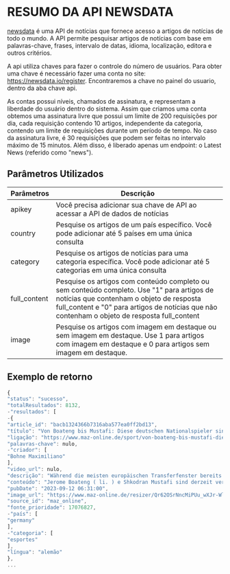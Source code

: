 # RESUMO DA API NEWSDATA

[newsdata](https://newsdata.io) é uma API de notícias que fornece acesso a artigos de notícias de todo o mundo. A API permite pesquisar artigos de notícias com base em palavras-chave, frases, intervalo de datas, idioma, localização, editora e outros critérios.

A api utiliza chaves para fazer o controle do número de usuários. Para obter uma chave é necessário fazer uma conta no site: <https://newsdata.io/register>. Encontraremos a chave no painel do usuario, dentro da aba chave api.

As contas possui níveis, chamados de assinatura, e representam a liberdade do usuário dentro do sistema. Assim que criamos uma conta obtemos uma assinatura livre que possui um limite de 200 requisições por dia, cada requisição contendo 10 artigos, independente da categoria, contendo um limite de requisições durante um período de tempo. No caso da assinatura livre, é 30 requisições que podem ser feitas no intervalo máximo de 15 minutos. Além disso, é liberado apenas um endpoint: o Latest News (referido como "news").

## Parâmetros Utilizados

Parâmetros   |  Descrição
------------ |  -------------------  
apikey       |  Você precisa adicionar sua chave de API ao acessar a API de dados de notícias
country      |  Pesquise os artigos de um país específico. Você pode adicionar até 5 países em uma única consulta
category     |  Pesquise os artigos de notícias para uma categoria específica. Você pode adicionar até 5 categorias em uma única consulta
full_content |  Pesquise os artigos com conteúdo completo ou sem conteúdo completo. Use "1" para artigos de notícias que contenham o objeto de resposta full_content e "0" para artigos de notícias que não contenham o objeto de resposta full_content
image        |  Pesquise os artigos com imagem em destaque ou sem imagem em destaque. Use 1 para artigos com imagem em destaque e 0 para artigos sem imagem em destaque.

## Exemplo de retorno

~~~js
{
"status": "sucesso",
"totalResultados": 8132,
-"resultados": [
-{
"article_id": "bacb1324366b7316aba577ea0ff2bd13",
"título": "Von Boateng bis Mustafi: Diese deutschen Nationalspieler sind vereinslos",
"ligação": "https://www.maz-online.de/sport/von-boateng-bis-mustafi-diese-deutschen-nationalspieler-sind-vereinslos-L6CG7E5P3REHBKJBRMM2HBCBPA.html",
"palavras-chave": nulo,
-"criador": [
"Bohne Maximiliano"
],
"video_url": nulo,
"descrição": "Während die meisten europäischen Transferfenster bereits geschlossen haben, sind einige ( ehemalige ) Topspieler noch immer vereinslos. No Sportbuzzer, você pode encontrar o Überblick über den aktuellen Stand be acht ehemaligen deutschen Nationalspielern, o noch immer a Klubsuche sind.",
"conteúdo": "Jerome Boateng ( li. ) e Shkodran Mustafi sind derzeit vereinslos. © Quelle: imagens imago / ActionPictures / Sports Press Photo / ZUMA Wire ( Montagem ) Während die meisten europäischen Transferfenster bereits geschlossen haben, sind einige ( ehemalige ) Topspieler noch immer vereins. No Sportbuzzer, você pode encontrar o Überblick über den aktuellen Stand be acht ehemaligen deutschen Nationalspielern, o noch immer a Klubsuche sind. Você está aqui para escolher Jerome Boateng, Shkodran Mustafi e Co.? Gleich acht deutsche Nationalspieler, darunter zwei Weltmeister de 2014, também conhecido como Ende der Transferperiode in the meisten europäischen Ländern noch immer ohne Verein. Die gute Nachricht:Vereinslose Spieler können auch zwischen den Transferfenstern bei neuen Arbeitgebern anheuern - e também o somit vielleicht auch for als Kandidaten for the DFB-Elf ins Spiel trazer. No Sportbuzzer zeigt, welche früheren DFB-Kicker derzeit auf eine neue Aufgabe hoffen. Nach zwei Jahren bei Olympique Lyon é Jerome Boateng e morre Sommer vereinslos. Bei den Franzosen nahm er allerdings ohnehin nur eine sportliche Nebenrolle ein. Ans Aufhören denkt der langjährige Abwehrchef des FC Bayern München und der Nationalmannschaft deswegen aber noch lange nicht, das ließ er bereits Anfang des Jahres verlauten. Er wolle noch einmal topfit angreifen, hieß es damals. Um Verein für sein Vorhaben hat Boateng aber bislang nicht gefunden. Schlagzeilen um seine Pessoa que detém sich derzeit vor allem um seinen anstehenden dritten Gerichts-Prozess,nachdem der 35-Jährige 2022 zu 1,2 Millionen Euro Strafe wegen verurteilt worden war. Beim VfB Stuttgart, TSG Hoffenheim, FC Schalke 04 e uma temporada de Sogar no FC Bayern München, com Sebastian Rudy no último 15 Jahren fest na Bundesliga-Inventar. O meu Zeit verbrachte der defensive Mittelfeldspieler bei Hoffenheim, dort ist er sogar Rekordfeldspieler des Vereins. “ Ich bin jetzt in einer Phase meiner Karriere angekommen, in the mir genau überlegen möchte, wie es fußballerisch for mich weitergehen könnte ”, sagte der WM-Teilnehmer von 2018, nachdem er die TSG im Sommer morre Jahres verließ. “ Vielleicht ergibt sich noch einmal ein weiterer Schritt. Ich habe jedenfalls noch Lust zu kicken und bin offen for Neues. ” Mehr zum Thema Ob in the Serie A for Sampdoria Genua,na Liga do FC Valencia ou na Premier League do FC Arsenal. Bis 2021 hielt sich Shkodran Mustafi kontinuierlich auf den größten Bühnen des Weltfußballs. War mit einer Ablösesumme de 41 milhões de euros ( 2016 de Valencia zu Arsenal ) seiner Zeit einer der teuersten deutschen Profis. Com o Nationalmannschaft de 2014, Weltmeister, também conhecido como EM 2016 war er dabei. Seit 2021, veja Karriere allerdings ins Stocken geraten. No entanto, este é o caso de um FC Schalke war Mustafi einige Zeit vereinslos, e ele é o melhor lugar para Klub UD Levante anheuerte. Dort lief in the Sommer sein Arbeitspapier aus, the abgelaufene Saison verbrachte der Innenverteidiger mit mit einer Muskelverletzung zu weiten Teilen auf der Tribüne. Jetzt ist der 31-Jährige zwar wieder fit - bislang aber noch ohne Klub.Um Karriereende steht for Mustafi noch nicht zur Diskussion, sehr wohl aber . “ Wenn na Arábia Saudita, Estados Unidos, Titel zu gewinnen oder ein Projekt zu starten, sondern wegen des Geldes – da müssen wir uns nichts vormachen ”, sagte Mustafi jüngst im -Entrevista. No Schulz 2019, para mais de 25 milhões de euros no TSG Hoffenheim no Borussia Dortmund wechselte, guerra e guerra no gefragtesten Außenverteidiger Deutschlands. Nur vier Jahre später ist der Glanz verflogen und Zeit von Schulz in Dortmund gemeinhin als “ Missverständnis ” bekannt. Schon in der vergangenen Saison spielte Schulz in the Plänen von Edin Terzic keine Rolle mehr und stand nicht mehr im Kader des Vizemeisters. In diesem Sommer - für eine Abfindungszahlung in Höhe von 2,5 Millionen Euro. “ Wir sprechen gerade mit anderen Klubs,damit wir for the Spieler the best Lösung finden ”, hatte sein Berater Roger Wittmann im Gespräch mit den erklärt. Stand September ist Schulz allerdings immer noch vereinslos. Im Sommer nach zwölf Jahren. O Werkself-Legende kam schon in der letzten Saison kaum noch zum Zug und absolvierte nur wenige Spielminuten - auch wegen viel Verletzungspech. “ Bayer 04 é tão importante quanto Herz gewachsen, dass mir dieser wohlüberlegte Schritt dennoch sehr, sehr weh tut ”, sagte Bellarabi zum Abschied. Doch era kommt jetzt? Com 33 Jahren steht der Rechtsaußen, der nach der Weltmeisterschaft 2014 na Nationalmannschaft drängte, keineswegs automatisch vor dem Karriereende. Eins ist klar: Gegen seine alte Liebe Leverkusen er nicht antreten müssen. “ Wenn sein Körper mitspielt e er noch interessante Angebote bekommt,erwägt Bellarabi die Fortsetzung seiner Karriere im außereuropäischen Ausland ”, hieß es in der Abschiedsmitteilung des Klubs. Über den Sommer fand sich bislang aber wohl kein solta Angebot. Mehr zum Thema Er galt eins als eines der vielversprechendsten Talente des deutschen Fußballs - heute ist Amin Younes eher als Skandalspieler bekannt. Na Alemanha, Durchbruch auf the internationale Fußballbühne bei Ajax Amsterdam im Jahr 2015, entre os Karriere des heute 30-Jährigen in the falsche Richtung. Nach mehreren Disziplinlosigkeiten und Suspendierungen wechselte der Confed-CupSieger Anfang 2022 nach Saudi-Arabien. Doch weder dort noch mit einer Leihsaison beim FC Utrecht, the Sommer endete, fand Younes den Weg zurück in the Spur. Seinen Vertrag bei Al-Ettifaq löste er im Juli in “ freundschaftlichem Einvernehmen ” auf.“ Ich habe mich dazu entschieden, ab sofort wieder nach einem neuen Abenteuer zu suchen ”, ließ Younes verlauten. Derzeit. 2018 stand Marvin Plattenhardt für die Deutsch Nationalmannschaft bei der Weltmeisterschaft in Russland auf dem Platz. Na versão mais próxima, a estação de Herzensklub Hertha BSC é um dos Kapitän auf Feld. Doch nach dem Abstieg der Alten Dame na zweite Bundesliga endete die Zeit des Linksverteidigers bei der Hertha nach neun Jahren. Seitdem sucht der 31-Jährige einen neuen Klub. Der wollte sich über den Sommer einfach nicht finden. Bis Plattenhardt seine Schuhe for einen neuen Verein schnüren darf, hält der Linksfuß sich mit Konditionseinheiten beim Brandenburger Oberligisten Eintracht Stahnsdorf fit. Wegen eines Knorpelschadens stand André Hahn seit Oktober 2022 nicht mehr auf dem Fußballplatz.Bis zum Sommer stand der 33-Jährige noch beim FC Augsburg unter Vertrag. Beim selben Verein, wo vor zehn Jahren seine Bundesliga-Karriere começou - doch jetzt entschieden sich die Fuggerstädter gegen eine Vertragsverlängerung. “ Na lista de músicas Knieverletzung geht es aktuell for mich darum, alles dafür zu tun, wieder auf den Platz zurückzukehren ”, kündigte Hahn im Anschluss an. Um novo artigo sobre o Stürmer, no mês de maio de 2014, foi publicado em Polen zu seinem einzigen Einsatz no Nationalmannschaft kam, aber noch immer nicht gefunden."wieder auf den Platz zurückzukehren ”, kündigte Hahn im Anschluss an. Um novo artigo sobre o Stürmer, no mês de maio de 2014, foi publicado em Polen zu seinem einzigen Einsatz no Nationalmannschaft kam, aber noch immer nicht gefunden."wieder auf den Platz zurückzukehren ”, kündigte Hahn im Anschluss an. Um novo artigo sobre o Stürmer, no mês de maio de 2014, foi publicado em Polen zu seinem einzigen Einsatz in the Nationalmannschaft kam, aber noch immer nicht gefunden.",
"pubDate": "2023-09-12 06:31:00",
"image_url": "https://www.maz-online.de/resizer/Qr62OSrNncMiPUu_wXJr-Wld8Cg=/596x0/filters:quality(70)/cloudfront-eu-central-1.images.arcpublishing.com/madsack/3RQZVQJSJFB6ZDNR73LQHBKCHQ.jpg",
"source_id": "maz_online",
"fonte_prioridade": 17076827,
-"país": [
"germany"
],
-"categoria": [
"esportes"
],
"língua": "alemão"
},
...
~~~
